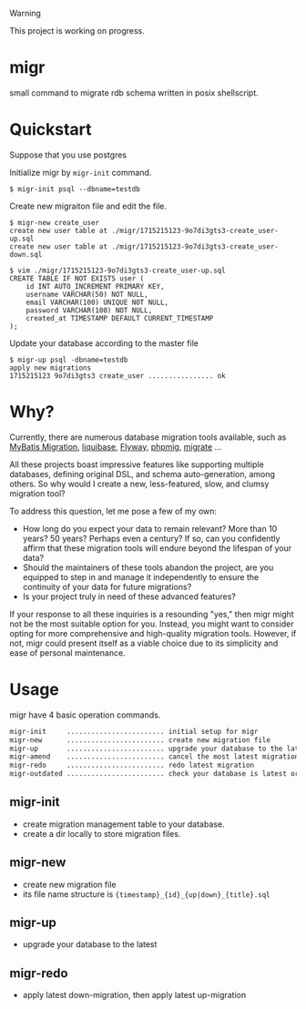 > [!WARNING]
> This project is working on progress.

# migr
small command to migrate rdb schema written in posix shellscript.

# Quickstart

Suppose that you use postgres

Initialize migr by `migr-init` command.

```
$ migr-init psql --dbname=testdb
```

Create new migraiton file and edit the file.

```
$ migr-new create_user
create new user table at ./migr/1715215123-9o7di3gts3-create_user-up.sql
create new user table at ./migr/1715215123-9o7di3gts3-create_user-down.sql

$ vim ./migr/1715215123-9o7di3gts3-create_user-up.sql
CREATE TABLE IF NOT EXISTS user (
    id INT AUTO_INCREMENT PRIMARY KEY,
    username VARCHAR(50) NOT NULL,
    email VARCHAR(100) UNIQUE NOT NULL,
    password VARCHAR(100) NOT NULL,
    created_at TIMESTAMP DEFAULT CURRENT_TIMESTAMP
);
```

Update your database according to the master file

```
$ migr-up psql -dbname=testdb
apply new migrations
1715215123 9o7di3gts3 create_user ................ ok
```

# Why?
Currently, there are numerous database migration tools available, such as [MyBatis Migration](https://github.com/mybatis/migrations), [liquibase](https://github.com/liquibase/liquibase), [Flyway](https://github.com/flyway/flyway), [phpmig](https://github.com/davedevelopment/phpmig), [migrate](https://github.com/golang-migrate/migrate) ...

All these projects boast impressive features like supporting multiple databases, defining original DSL, and schema auto-generation, among others. So why would I create a new, less-featured, slow, and clumsy migration tool?

To address this question, let me pose a few of my own:

- How long do you expect your data to remain relevant? More than 10 years? 50 years? Perhaps even a century? If so, can you confidently affirm that these migration tools will endure beyond the lifespan of your data?
- Should the maintainers of these tools abandon the project, are you equipped to step in and manage it independently to ensure the continuity of your data for future migrations?
- Is your project truly in need of these advanced features?

If your response to all these inquiries is a resounding "yes," then migr might not be the most suitable option for you. Instead, you might want to consider opting for more comprehensive and high-quality migration tools. However, if not, migr could present itself as a viable choice due to its simplicity and ease of personal maintenance.

# Usage

migr have 4 basic operation commands.

```txt
migr-init     ........................ initial setup for migr
migr-new      ........................ create new migration file
migr-up       ........................ upgrade your database to the latest
migr-amend    ........................ cancel the most latest migration
migr-redo     ........................ redo latest migration
migr-outdated ........................ check your database is latest or not
```

## migr-init

- create migration management table to your database.
- create a dir locally to store migration files.

## migr-new

- create new migration file
- its file name structure is `{timestamp}_{id}_{up|down}_{title}.sql`

## migr-up

- upgrade your database to the latest

## migr-redo

- apply latest down-migration, then apply latest up-migration